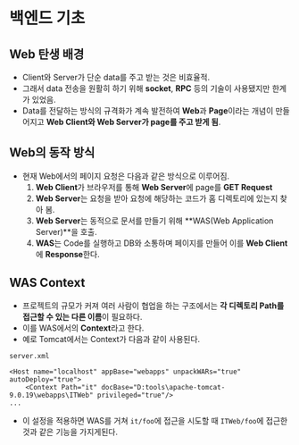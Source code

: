 # 백엔드 기초
## Web 탄생 배경
* Client와 Server가 단순 data를 주고 받는 것은 비효율적.
* 그래서 data 전송을 원활히 하기 위해 **socket**, **RPC** 등의 기술이 사용됐지만 한계가 있었음.
* Data를 전달하는 방식의 규격화가 계속 발전하여 **Web**과 **Page**이라는 개념이 만들어지고 **Web Client와 Web Server가 page를 주고 받게 됨**.

## Web의 동작 방식
* 현재 Web에서의 페이지 요청은 다음과 같은 방식으로 이루어짐.
  1. **Web Client**가 브라우저를 통해 **Web Server**에 page를 **GET Request**
  2. **Web Server**는 요청을 받아 요청에 해당하는 코드가 홈 디렉토리에 있는지 찾아 봄.
  3. **Web Server**는 동적으로 문서를 만들기 위해 **WAS(Web Application Server)**을 호출.
  4. **WAS**는 Code를 실행하고 DB와 소통하며 페이지를 만들어 이를 **Web Client**에 **Response**한다.

## WAS Context
* 프로젝트의 규모가 커져 여러 사람이 협업을 하는 구조에서는 **각 디렉토리 Path를 접근할 수 있는 다른 이름**이 필요하다.
* 이를 WAS에서의 **Context**라고 한다.
* 예로 Tomcat에서는 Context가 다음과 같이 사용된다.
```
server.xml

<Host name="localhost" appBase="webapps" unpackWARs="true" autoDeploy="true">
    <Context Path="it" docBase="D:tools\apache-tomcat-9.0.19\webapps\ITWeb" privileged="true"/>
...
```
* 이 설정을 적용하면 WAS를 거쳐 `it/foo`에 접근을 시도할 때 `ITWeb/foo`에 접근한 것과 같은 기능을 가지게된다.